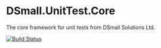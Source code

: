 # DSmall.UnitTest.Core
The core framework for unit tests from DSmall Solutions Ltd.

[![Build Status](https://travis-ci.org/Davesmall28/DSmall.UnitTest.Core.svg?branch=master)](https://travis-ci.org/Davesmall28/DSmall.UnitTest.Core)